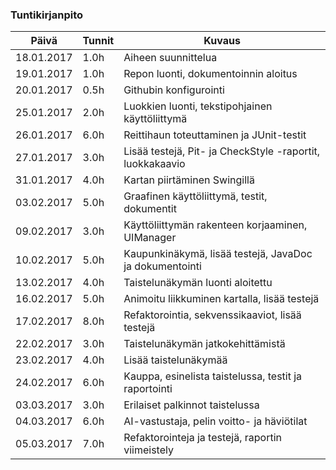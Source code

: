 ### Tuntikirjanpito
Päivä | Tunnit | Kuvaus
--------------- | ----- | ------
18.01.2017 | 1.0h | Aiheen suunnittelua
19.01.2017 | 1.0h | Repon luonti, dokumentoinnin aloitus
20.01.2017 | 0.5h | Githubin konfigurointi
25.01.2017 | 2.0h | Luokkien luonti, tekstipohjainen käyttöliittymä
26.01.2017 | 6.0h | Reittihaun toteuttaminen ja JUnit-testit
27.01.2017 | 3.0h | Lisää testejä, Pit- ja CheckStyle -raportit, luokkakaavio
31.01.2017 | 4.0h | Kartan piirtäminen Swingillä
03.02.2017 | 5.0h | Graafinen käyttöliittymä, testit, dokumentit
09.02.2017 | 3.0h | Käyttöliittymän rakenteen korjaaminen, UIManager
10.02.2017 | 5.0h | Kaupunkinäkymä, lisää testejä, JavaDoc ja dokumentointi 
13.02.2017 | 4.0h | Taistelunäkymän luonti aloitettu
16.02.2017 | 5.0h | Animoitu liikkuminen kartalla, lisää testejä
17.02.2017 | 8.0h | Refaktorointia, sekvenssikaaviot, lisää testejä
22.02.2017 | 3.0h | Taistelunäkymän jatkokehittämistä
23.02.2017 | 4.0h | Lisää taistelunäkymää
24.02.2017 | 6.0h | Kauppa, esinelista taistelussa, testit ja raportointi
03.03.2017 | 3.0h | Erilaiset palkinnot taistelussa
04.03.2017 | 6.0h | AI-vastustaja, pelin voitto- ja häviötilat
05.03.2017 | 7.0h | Refaktorointeja ja testejä, raportin viimeistely